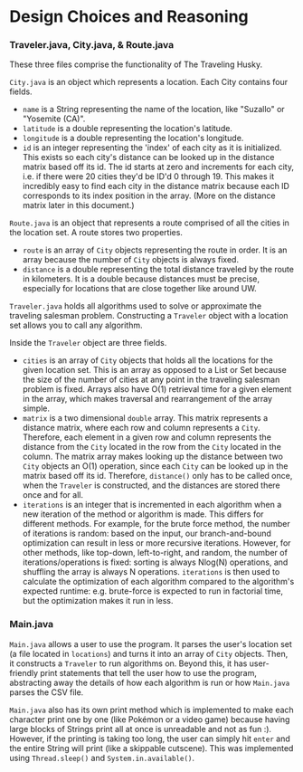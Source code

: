# Design Choices and Reasoning

### Traveler.java, City.java, & Route.java

These three files comprise the functionality of The Traveling Husky. 

`City.java` is an object which represents a location. Each City contains four fields.
- `name` is a String representing the name of the location, like "Suzallo" or "Yosemite (CA)".
- `latitude` is a double representing the location's latitude.
- `longitude` is a double representing the location's longitude.
- `id` is an integer representing the 'index' of each city as it is initialized. This exists so each city's distance can be 
looked up in the distance matrix based off its id. The id starts at zero and increments for each city, i.e. if there were 20
cities they'd be ID'd 0 through 19. This makes it incredibly easy to find each city in the distance matrix because each ID 
corresponds to its index position in the array. (More on the distance matrix later in this document.)

`Route.java` is an object that represents a route comprised of all the cities in the location set. A route stores two properties.
- `route` is an array of `City` objects representing the route in order. It is an array because the number of `City` objects is
always fixed.
- `distance` is a double representing the total distance traveled by the route in kilometers. It is a double because distances must 
be precise, especially for locations that are close together like around UW.

`Traveler.java` holds all algorithms used to solve or approximate the traveling salesman problem. 
Constructing a `Traveler` object with a location set allows you to call any algorithm.

Inside the `Traveler` object are three fields.
- `cities` is an array of `City` objects that holds all the locations for the given location set. This is an array
as opposed to a List or Set because the size of the number of cities at any point in the traveling salesman problem is fixed.
Arrays also have O(1) retrieval time for a given element in the array, which makes traversal and rearrangement of the array simple.
- `matrix` is a two dimensional `double` array. This matrix represents a distance matrix, where each row and column represents a
`City`. Therefore, each element in a given row and column represents the distance from the `City` located in the row from the
`City` located in the column. The matrix array makes looking up the distance between two `City` objects an O(1)
operation, since each `City` can be looked up in the matrix based off its id. Therefore, `distance()` only has to be called once, when the `Traveler` is constructed, and the distances are stored there once and for all.
- `iterations` is an integer that is incremented in each algorithm when a new iteration of the method or algorithm is made. This
differs for different methods. For example, for the brute force method, the number of iterations is random: based on the input,
our branch-and-bound optimization can result in less or more recursive iterations. However, for other methods, like top-down,
left-to-right, and random, the number of iterations/operations is fixed: sorting is always Nlog(N) operations, and shuffling the
array is always N operations. `iterations` is then used to calculate the optimization of each algorithm compared to the algorithm's
expected runtime: e.g. brute-force is expected to run in factorial time, but the optimization makes it run in less.

### Main.java

`Main.java` allows a user to use the program. It parses the user's location set (a file located in `locations`) and turns it
into an array of `City` objects. Then, it constructs a `Traveler` to run algorithms on. Beyond this, it has user-friendly
print statements that tell the user how to use the program, abstracting away the details of how each algorithm is run or how
`Main.java` parses the CSV file.

`Main.java` also has its own print method which is implemented to make each character print one by one (like Pokémon or a video
game) because having large blocks of Strings print all at once is unreadable and not as fun :). However, if the printing is taking
too long, the user can simply hit `enter` and the entire String will print (like a skippable cutscene). This was implemented
using `Thread.sleep()` and `System.in.available()`.
